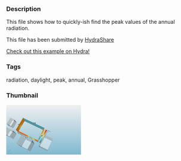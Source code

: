 ### Description 
This file shows how to quickly-ish find the peak values of the annual radiation.

This file has been submitted by [HydraShare](https://github.com/HydraShare)

[Check out this example on Hydra!](http://hydrashare.github.io/hydra/viewer?owner=HydraShare&fork=hydra&id=peak_annual_radiation)
### Tags 
radiation, daylight, peak, annual, Grasshopper
### Thumbnail 
![Screenshot](https://raw.githubusercontent.com/HydraShare/hydra/peak_annual_radiation/thumbnail.png)

